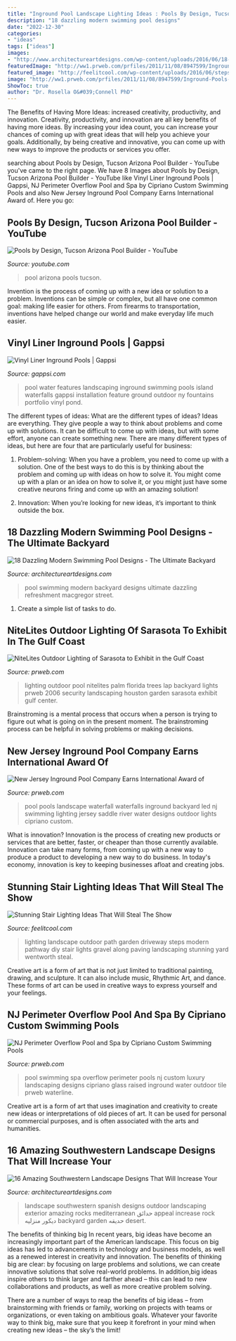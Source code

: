 ```yaml
---
title: "Inground Pool Landscape Lighting Ideas : Pools By Design, Tucson Arizona Pool Builder"
description: "18 dazzling modern swimming pool designs"
date: "2022-12-30"
categories:
- "ideas"
tags: ["ideas"]
images:
- "http://www.architectureartdesigns.com/wp-content/uploads/2016/06/18-Dazzling-Modern-Swimming-Pool-Designs-The-Ultimate-Backyard-Refreshment-17.jpg"
featuredImage: "http://ww1.prweb.com/prfiles/2011/11/08/8947599/Inground-Pools-NJ.jpg"
featured_image: "http://feelitcool.com/wp-content/uploads/2016/06/steps-lighting-ideas7.jpg"
image: "http://ww1.prweb.com/prfiles/2011/11/08/8947599/Inground-Pools-NJ.jpg"
ShowToc: true
author: "Dr. Rosella O&#039;Connell PhD"
---
```



The Benefits of Having More Ideas: increased creativity, productivity, and innovation.
Creativity, productivity, and innovation are all key benefits of having more ideas. By increasing your idea count, you can increase your chances of coming up with great ideas that will help you achieve your goals. Additionally, by being creative and innovative, you can come up with new ways to improve the products or services you offer.

	

		
searching about Pools by Design, Tucson Arizona Pool Builder - YouTube you've came to the right page. We have 8 Images about Pools by Design, Tucson Arizona Pool Builder - YouTube like Vinyl Liner Inground Pools | Gappsi, NJ Perimeter Overflow Pool and Spa by Cipriano Custom Swimming Pools and also New Jersey Inground Pool Company Earns International Award of. Here you go:
		
    
## Pools By Design, Tucson Arizona Pool Builder - YouTube

<img loading=lazy src="http://i.ytimg.com/vi/IssQI-2-r_E/maxresdefault.jpg" onerror="this.onerror=null;this.src='https://tse4.mm.bing.net/th?id=OIP.8PkfMKUv60q1fRRMtM946gHaEK&amp;pid=15.1';" alt="Pools by Design, Tucson Arizona Pool Builder - YouTube">

_Source: youtube.com_

>pool arizona pools tucson. 

	

Invention is the process of coming up with a new idea or solution to a problem. Inventions can be simple or complex, but all have one common goal: making life easier for others. From firearms to transportation, inventions have helped change our world and make everyday life much easier.

    
## Vinyl Liner Inground Pools | Gappsi

<img loading=lazy src="https://gappsi.com/wp-content/uploads/2014/02/dix-hills-pool-compamy-gappsi.jpg" onerror="this.onerror=null;this.src='https://tse2.mm.bing.net/th?id=OIP.jps1P7bzAlNux03cVzziUQHaE6&amp;pid=15.1';" alt="Vinyl Liner Inground Pools | Gappsi">

_Source: gappsi.com_

>pool water features landscaping inground swimming pools island waterfalls gappsi installation feature ground outdoor ny fountains portfolio vinyl pond. 

	

The different types of ideas: What are the different types of ideas?
Ideas are everything. They give people a way to think about problems and come up with solutions. It can be difficult to come up with ideas, but with some effort, anyone can create something new. There are many different types of ideas, but here are four that are particularly useful for business:
1. Problem-solving: When you have a problem, you need to come up with a solution. One of the best ways to do this is by thinking about the problem and coming up with ideas on how to solve it. You might come up with a plan or an idea on how to solve it, or you might just have some creative neurons firing and come up with an amazing solution!

2. Innovation: When you’re looking for new ideas, it’s important to think outside the box.

    
## 18 Dazzling Modern Swimming Pool Designs - The Ultimate Backyard

<img loading=lazy src="http://www.architectureartdesigns.com/wp-content/uploads/2016/06/18-Dazzling-Modern-Swimming-Pool-Designs-The-Ultimate-Backyard-Refreshment-17.jpg" onerror="this.onerror=null;this.src='https://tse4.mm.bing.net/th?id=OIP.2ibOm-egAJh-0F1Hxp7qQQHaLF&amp;pid=15.1';" alt="18 Dazzling Modern Swimming Pool Designs - The Ultimate Backyard">

_Source: architectureartdesigns.com_

>pool swimming modern backyard designs ultimate dazzling refreshment macgregor street. 

	

1. Create a simple list of tasks to do.

    
## NiteLites Outdoor Lighting Of Sarasota To Exhibit In The Gulf Coast

<img loading=lazy src="http://ww1.prweb.com/prfiles/2006/02/23/350996/LapPool.JPG" onerror="this.onerror=null;this.src='https://tse4.mm.bing.net/th?id=OIP.miXRXhviZDzw5YfnmtWgoQHaFj&amp;pid=15.1';" alt="NiteLites Outdoor Lighting of Sarasota to Exhibit in the Gulf Coast">

_Source: prweb.com_

>lighting outdoor pool nitelites palm florida trees lap backyard lights prweb 2006 security landscaping houston garden sarasota exhibit gulf center. 

	

Brainstroming is a mental process that occurs when a person is trying to figure out what is going on in the present moment. The brainstroming process can be helpful in solving problems or making decisions.

    
## New Jersey Inground Pool Company Earns International Award Of

<img loading=lazy src="http://ww1.prweb.com/prfiles/2011/11/08/8947599/Inground-Pools-NJ.jpg" onerror="this.onerror=null;this.src='https://tse4.mm.bing.net/th?id=OIP.Xh1P9u9W2pDlxVW4wqFsfwHaE8&amp;pid=15.1';" alt="New Jersey Inground Pool Company Earns International Award of">

_Source: prweb.com_

>pool pools landscape waterfall waterfalls inground backyard led nj swimming lighting jersey saddle river water designs outdoor lights cipriano custom. 

	

What is innovation?
Innovation is the process of creating new products or services that are better, faster, or cheaper than those currently available. Innovation can take many forms, from coming up with a new way to produce a product to developing a new way to do business. In today's economy, innovation is key to keeping businesses afloat and creating jobs.

    
## Stunning Stair Lighting Ideas That Will Steal The Show

<img loading=lazy src="http://feelitcool.com/wp-content/uploads/2016/06/steps-lighting-ideas7.jpg" onerror="this.onerror=null;this.src='https://tse3.mm.bing.net/th?id=OIP.ow44GwZ1a-e2LCPoAsMOcwHaLH&amp;pid=15.1';" alt="Stunning Stair Lighting Ideas That Will Steal The Show">

_Source: feelitcool.com_

>lighting landscape outdoor path garden driveway steps modern pathway diy stair lights gravel along paving landscaping stunning yard wentworth steal. 

	

Creative art is a form of art that is not just limited to traditional painting, drawing, and sculpture. It can also include music, Rhythmic Art, and dance. These forms of art can be used in creative ways to express yourself and your feelings.

    
## NJ Perimeter Overflow Pool And Spa By Cipriano Custom Swimming Pools

<img loading=lazy src="http://ww1.prweb.com/prfiles/2011/11/10/8955527/Perimeter-Overflow-Pool-and-Spa-NJ.jpg" onerror="this.onerror=null;this.src='https://tse4.mm.bing.net/th?id=OIP.KLAN0hyjBMgTehkuuu_50wHaE9&amp;pid=15.1';" alt="NJ Perimeter Overflow Pool and Spa by Cipriano Custom Swimming Pools">

_Source: prweb.com_

>pool swimming spa overflow perimeter pools nj custom luxury landscaping designs cipriano glass raised inground water outdoor tile prweb waterline. 

	

Creative art is a form of art that uses imagination and creativity to create new ideas or interpretations of old pieces of art. It can be used for personal or commercial purposes, and is often associated with the arts and humanities.

    
## 16 Amazing Southwestern Landscape Designs That Will Increase Your

<img loading=lazy src="http://www.architectureartdesigns.com/wp-content/uploads/2016/04/16-Amazing-Southwestern-Landscape-Designs-That-Will-Increase-Your-Outdoor-Appeal-9.jpg" onerror="this.onerror=null;this.src='https://tse1.mm.bing.net/th?id=OIP.0POYPZkCvS_eej6MgV7v6AHaE7&amp;pid=15.1';" alt="16 Amazing Southwestern Landscape Designs That Will Increase Your">

_Source: architectureartdesigns.com_

>landscape southwestern spanish designs outdoor landscaping exterior amazing rocks mediterranean حدائق appeal increase rock ديكور منزليه backyard garden حديقه desert. 

	

The benefits of thinking big
In recent years, big ideas have become an increasingly important part of the American landscape. This focus on big ideas has led to advancements in technology and business models, as well as a renewed interest in creativity and innovation.
The benefits of thinking big are clear: by focusing on large problems and solutions, we can create innovative solutions that solve real-world problems. In addition,big ideas inspire others to think larger and farther ahead – this can lead to new collaborations and products, as well as more creative problem solving.

There are a number of ways to reap the benefits of big ideas – from brainstorming with friends or family, working on projects with teams or organizations, or even taking on ambitious goals. Whatever your favorite way to think big, make sure that you keep it forefront in your mind when creating new ideas – the sky’s the limit!

